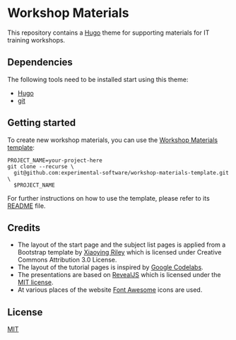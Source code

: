 # Workshop Materials

This repository contains a [Hugo](https://gohugo.io) theme for supporting materials for IT training workshops.

## Dependencies

The following tools need to be installed start using this theme:

- [Hugo](https://gohugo.io/getting-started/quick-start/)
- [git](https://git-scm.com/downloads)

## Getting started

To create new workshop materials, you can use the [Workshop Materials template](https://github.com/experimental-software/workshop-materials-template):

```
PROJECT_NAME=your-project-here
git clone --recurse \
  git@github.com:experimental-software/workshop-materials-template.git \
  $PROJECT_NAME
```

For further instructions on how to use the template, please refer to its [README](https://github.com/experimental-software/workshop-materials-template/blob/master/README.md) file.


## Credits

- The layout of the start page and the subject list pages is applied from a Bootstrap template by [Xiaoying Riley](https://themes.3rdwavemedia.com/) which is licensed under Creative Commons Attribution 3.0 License.
- The layout of the tutorial pages is inspired by [Google Codelabs](https://github.com/googlecodelabs/tools).
- The presentations are based on [RevealJS](https://revealjs.com/) which is licensed under the [MIT license](https://github.com/hakimel/reveal.js/blob/master/LICENSE).
- At various places of the website [Font Awesome](https://fontawesome.com/) icons are used.

## License

[MIT](./LICENSE)
